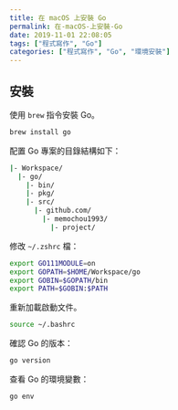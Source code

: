 ```yaml
---
title: 在 macOS 上安裝 Go
permalink: 在-macOS-上安裝-Go
date: 2019-11-01 22:08:05
tags: ["程式寫作", "Go"]
categories: ["程式寫作", "Go", "環境安裝"]
---
```


## 安裝

使用 `brew` 指令安裝 Go。

```BASH
brew install go
```

配置 Go 專案的目錄結構如下：

```BASH
|- Workspace/
  |- go/
    |- bin/
    |- pkg/
    |- src/
      |- github.com/
        |- memochou1993/
          |- project/
```

修改 `~/.zshrc` 檔：

```BASH
export GO111MODULE=on
export GOPATH=$HOME/Workspace/go
export GOBIN=$GOPATH/bin
export PATH=$GOBIN:$PATH
```

重新加載啟動文件。

```BASH
source ~/.bashrc
```

確認 Go 的版本：

```BASH
go version
```

查看 Go 的環境變數：

```BASH
go env
```
